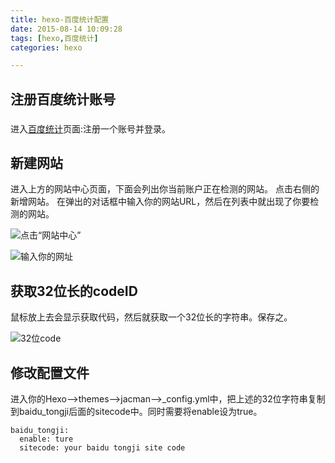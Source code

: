```yaml
---
title: hexo-百度统计配置
date: 2015-08-14 10:09:28
tags: [hexo,百度统计]
categories: hexo

---
```


## 注册百度统计账号

###

进入[百度统计](http://tongji.baidu.com/)页面:注册一个账号并登录。

## 新建网站

进入上方的网站中心页面，下面会列出你当前账户正在检测的网站。
点击右侧的新增网站。
在弹出的对话框中输入你的网站URL，然后在列表中就出现了你要检测的网站。

![点击“网站中心”](http://i.imgur.com/3ZWctiY.jpg)

![输入你的网址](http://i.imgur.com/enYThfu.png)

## 获取32位长的codeID

鼠标放上去会显示获取代码，然后就获取一个32位长的字符串。保存之。

![32位code](http://i.imgur.com/sUQqtMv.jpg)

## 修改配置文件

进入你的Hexo-->themes-->jacman-->_config.yml中，把上述的32位字符串复制到baidu_tongji后面的sitecode中。同时需要将enable设为true。

    baidu_tongji:
      enable: ture
      sitecode: your baidu tongji site code
